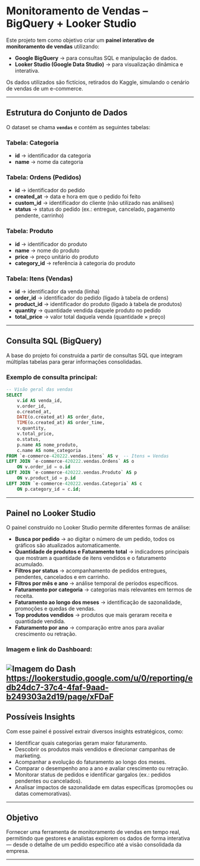 # Monitoramento de Vendas – BigQuery + Looker Studio  

Este projeto tem como objetivo criar um **painel interativo de monitoramento de vendas** utilizando:  

- **Google BigQuery** → para consultas SQL e manipulação de dados.  
- **Looker Studio (Google Data Studio)** → para visualização dinâmica e interativa.  

Os dados utilizados são fictícios, retirados do Kaggle, simulando o cenário de vendas de um e-commerce.  

---

## Estrutura do Conjunto de Dados  

O dataset se chama **`vendas`** e contém as seguintes tabelas:  

### Tabela: Categoria  
- **id** → identificador da categoria  
- **name** → nome da categoria  

### Tabela: Ordens (Pedidos)  
- **id** → identificador do pedido  
- **created_at** → data e hora em que o pedido foi feito  
- **custom_id** → identificador do cliente (não utilizado nas análises)  
- **status** → status do pedido (ex.: entregue, cancelado, pagamento pendente, carrinho)  

### Tabela: Produto  
- **id** → identificador do produto  
- **name** → nome do produto  
- **price** → preço unitário do produto  
- **category_id** → referência à categoria do produto  

### Tabela: Itens (Vendas)  
- **id** → identificador da venda (linha)  
- **order_id** → identificador do pedido (ligado à tabela de ordens)  
- **product_id** → identificador do produto (ligado à tabela de produtos)  
- **quantity** → quantidade vendida daquele produto no pedido  
- **total_price** → valor total daquela venda (quantidade × preço)  

---

## Consulta SQL (BigQuery)  

A base do projeto foi construída a partir de consultas SQL que integram múltiplas tabelas para gerar informações consolidadas.  

### Exemplo de consulta principal:  

```sql
-- Visão geral das vendas
SELECT 
    v.id AS venda_id,
    v.order_id,
    o.created_at,
    DATE(o.created_at) AS order_date,
    TIME(o.created_at) AS order_time,
    v.quantity,
    v.total_price,
    o.status,
    p.name AS nome_produto,
    c.name AS nome_categoria
FROM `e-commerce-420222.vendas.itens` AS v  -- Itens = Vendas
LEFT JOIN `e-commerce-420222.vendas.Ordens` AS o
    ON v.order_id = o.id
LEFT JOIN `e-commerce-420222.vendas.Produto` AS p
    ON v.product_id = p.id
LEFT JOIN `e-commerce-420222.vendas.Categoria` AS c
    ON p.category_id = c.id;
```


---

## Painel no Looker Studio  

O painel construído no Looker Studio permite diferentes formas de análise:  

- **Busca por pedido** → ao digitar o número de um pedido, todos os gráficos são atualizados automaticamente.  
- **Quantidade de produtos e Faturamento total** → indicadores principais que mostram a quantidade de itens vendidos e o faturamento acumulado.  
- **Filtros por status** → acompanhamento de pedidos entregues, pendentes, cancelados e em carrinho.  
- **Filtros por mês e ano** → análise temporal de períodos específicos.  
- **Faturamento por categoria** → categorias mais relevantes em termos de receita.  
- **Faturamento ao longo dos meses** → identificação de sazonalidade, promoções e quedas de vendas.  
- **Top produtos vendidos** → produtos que mais geraram receita e quantidade vendida.  
- **Faturamento por ano** → comparação entre anos para avaliar crescimento ou retração.  

### Imagem e link do Dashboard:  
![Imagem do Dash](imagem.png) 
https://lookerstudio.google.com/u/0/reporting/edb24dc7-37c4-4faf-9aad-b249303a2d19/page/xFDaF
---

## Possíveis Insights  

Com esse painel é possível extrair diversos insights estratégicos, como:  

- Identificar quais categorias geram maior faturamento.  
- Descobrir os produtos mais vendidos e direcionar campanhas de marketing.  
- Acompanhar a evolução do faturamento ao longo dos meses.  
- Comparar o desempenho ano a ano e avaliar crescimento ou retração.  
- Monitorar status de pedidos e identificar gargalos (ex.: pedidos pendentes ou cancelados).  
- Analisar impactos de sazonalidade em datas específicas (promoções ou datas comemorativas).  

---

## Objetivo  

Fornecer uma ferramenta de monitoramento de vendas em tempo real, permitindo que gestores e analistas explorem os dados de forma interativa — desde o detalhe de um pedido específico até a visão consolidada da empresa.  

---
